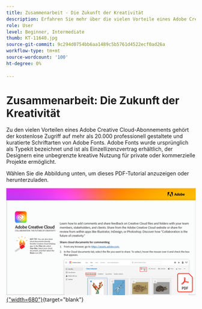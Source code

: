 ```yaml
---
title: Zusammenarbeit - Die Zukunft der Kreativität
description: Erfahren Sie mehr über die vielen Vorteile eines Adobe Creative Cloud-Abonnements und den kostenlosen Zugriff auf mehr als 20.000 professionell gestaltete und kuratierte Schriftarten von Adobe Fonts
role: User
level: Beginner, Intermediate
thumb: KT-11640.jpg
source-git-commit: 9c294d0754bb6aa1489c5b5761d4522ecf0ad26a
workflow-type: tm+mt
source-wordcount: '100'
ht-degree: 0%

---
```


# Zusammenarbeit: Die Zukunft der Kreativität

Zu den vielen Vorteilen eines Adobe Creative Cloud-Abonnements gehört der kostenlose Zugriff auf mehr als 20.000 professionell gestaltete und kuratierte Schriftarten von Adobe Fonts. Adobe Fonts wurde ursprünglich als Typekit bezeichnet und ist als Einzellizenzvertrag erhältlich, der Designern eine unbegrenzte kreative Nutzung für private oder kommerzielle Projekte ermöglicht.

Wählen Sie die Abbildung unten, um dieses PDF-Tutorial anzuzeigen oder herunterzuladen.

[![Bild der ersten Seite des Tutorials](assets/Collaboration-The-Future-of-Creativity.png){&quot;width=680&quot;}](assets/Collaboration-The-Future-of-Creativity.pdf){target=&quot;blank&quot;}